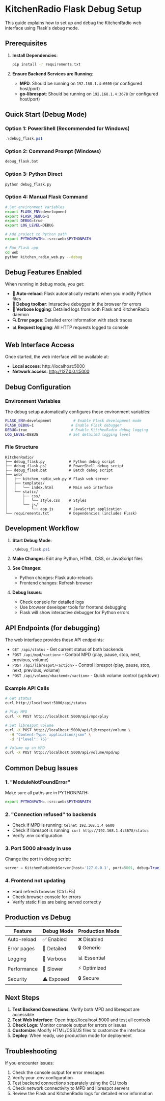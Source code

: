 # KitchenRadio Flask Debug Setup

This guide explains how to set up and debug the KitchenRadio web interface using Flask's debug mode.

## Prerequisites

1. **Install Dependencies**:
   ```bash
   pip install -r requirements.txt
   ```

2. **Ensure Backend Services are Running**:
   - **MPD**: Should be running on `192.168.1.4:6600` (or configured host/port)
   - **go-librespot**: Should be running on `192.168.1.4:3678` (or configured host/port)

## Quick Start (Debug Mode)

### Option 1: PowerShell (Recommended for Windows)
```powershell
.\debug_flask.ps1
```

### Option 2: Command Prompt (Windows)
```cmd
debug_flask.bat
```

### Option 3: Python Direct
```bash
python debug_flask.py
```

### Option 4: Manual Flask Command
```bash
# Set environment variables
export FLASK_ENV=development
export FLASK_DEBUG=1
export DEBUG=true
export LOG_LEVEL=DEBUG

# Add project to Python path
export PYTHONPATH=.:src:web:$PYTHONPATH

# Run Flask app
cd web
python kitchen_radio_web.py --debug
```

## Debug Features Enabled

When running in debug mode, you get:

- **🔄 Auto-reload**: Flask automatically restarts when you modify Python files
- **🐛 Debug toolbar**: Interactive debugger in the browser for errors
- **📝 Verbose logging**: Detailed logs from both Flask and KitchenRadio daemon
- **🔍 Error pages**: Detailed error information with stack traces
- **📊 Request logging**: All HTTP requests logged to console

## Web Interface Access

Once started, the web interface will be available at:
- **Local access**: http://localhost:5000
- **Network access**: http://127.0.0.1:5000

## Debug Configuration

### Environment Variables

The debug setup automatically configures these environment variables:

```bash
FLASK_ENV=development          # Enable Flask development mode
FLASK_DEBUG=1                 # Enable Flask debugger
DEBUG=true                    # Enable KitchenRadio debug logging
LOG_LEVEL=DEBUG              # Set detailed logging level
```

### File Structure

```
KitchenRadio/
├── debug_flask.py           # Python debug script
├── debug_flask.ps1          # PowerShell debug script  
├── debug_flask.bat          # Batch debug script
├── web/
│   ├── kitchen_radio_web.py # Flask web server
│   ├── templates/
│   │   └── index.html       # Main web interface
│   └── static/
│       ├── css/
│       │   └── style.css    # Styles
│       └── js/
│           └── app.js       # JavaScript application
└── requirements.txt         # Dependencies (includes Flask)
```

## Development Workflow

1. **Start Debug Mode**:
   ```powershell
   .\debug_flask.ps1
   ```

2. **Make Changes**: Edit any Python, HTML, CSS, or JavaScript files

3. **See Changes**: 
   - Python changes: Flask auto-reloads
   - Frontend changes: Refresh browser

4. **Debug Issues**:
   - Check console for detailed logs
   - Use browser developer tools for frontend debugging
   - Flask will show interactive debugger for Python errors

## API Endpoints (for debugging)

The web interface provides these API endpoints:

- `GET /api/status` - Get current status of both backends
- `POST /api/mpd/<action>` - Control MPD (play, pause, stop, next, previous, volume)
- `POST /api/librespot/<action>` - Control librespot (play, pause, stop, next, previous, volume)
- `POST /api/volume/<backend>/<action>` - Quick volume control (up/down)

### Example API Calls

```bash
# Get status
curl http://localhost:5000/api/status

# Play MPD
curl -X POST http://localhost:5000/api/mpd/play

# Set librespot volume
curl -X POST http://localhost:5000/api/librespot/volume \
  -H "Content-Type: application/json" \
  -d '{"level": 75}'

# Volume up on MPD
curl -X POST http://localhost:5000/api/volume/mpd/up
```

## Common Debug Issues

### 1. "ModuleNotFoundError"
Make sure all paths are in PYTHONPATH:
```bash
export PYTHONPATH=.:src:web:$PYTHONPATH
```

### 2. "Connection refused" to backends
- Check if MPD is running: `telnet 192.168.1.4 6600`
- Check if librespot is running: `curl http://192.168.1.4:3678/status`
- Verify .env configuration

### 3. Port 5000 already in use
Change the port in debug script:
```python
server = KitchenRadioWebServer(host='127.0.0.1', port=5001, debug=True)
```

### 4. Frontend not updating
- Hard refresh browser (Ctrl+F5)
- Check browser console for errors
- Verify static files are being served correctly

## Production vs Debug

| Feature | Debug Mode | Production Mode |
|---------|------------|-----------------|
| Auto-reload | ✅ Enabled | ❌ Disabled |
| Error pages | 🐛 Detailed | 🔒 Generic |
| Logging | 📝 Verbose | 📊 Essential |
| Performance | 🐌 Slower | ⚡ Optimized |
| Security | ⚠️ Exposed | 🔒 Secure |

## Next Steps

1. **Test Backend Connections**: Verify both MPD and librespot are accessible
2. **Test Web Interface**: Open http://localhost:5000 and test all controls
3. **Check Logs**: Monitor console output for errors or issues
4. **Customize**: Modify HTML/CSS/JS files to customize the interface
5. **Deploy**: When ready, use production mode for deployment

## Troubleshooting

If you encounter issues:

1. Check the console output for error messages
2. Verify your .env configuration
3. Test backend connections separately using the CLI tools
4. Check network connectivity to MPD and librespot servers
5. Review the Flask and KitchenRadio logs for detailed error information
